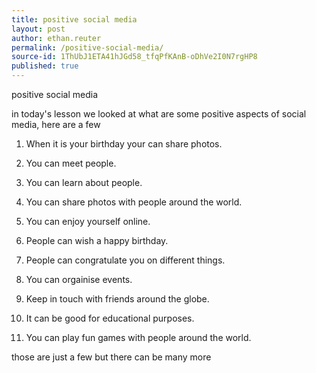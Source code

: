 ```yaml
---
title: positive social media
layout: post
author: ethan.reuter
permalink: /positive-social-media/
source-id: 1ThUbJ1ETA41hJGd58_tfqPfKAnB-oDhVe2I0N7rgHP8
published: true
---
```

positive social media

in today's lesson we looked at what are some positive aspects of social media, here are a few

1. When it is your birthday your can share photos.

2. You can meet people.

3. You can learn about people.

4. You can share photos with people around the world.

5. You can enjoy yourself online.

6. People can wish a happy birthday.

7. People can congratulate you on different things.

8. You can orgainise events.

9. Keep in touch with friends around the globe.

10. It can be good for educational purposes.                                            

11. You can play fun games with people around the world.

those are just a few but there can be many more

